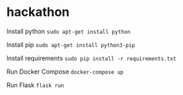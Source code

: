# hackathon

Install python
```sudo apt-get install python```

Install pip
```sudo apt-get install python3-pip```

Install requirements
```sudo pip install -r requirements.txt```

Run Docker Compose
```docker-compose up```

Run Flask
```flask run```
